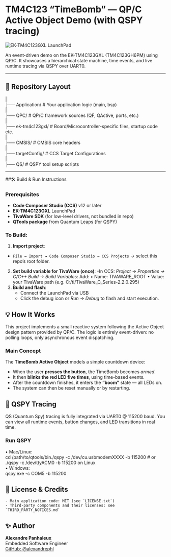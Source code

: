 # TM4C123 “TimeBomb” — QP/C Active Object Demo (with QSPY tracing)

![EK-TM4C123GXL LaunchPad](img/pic_board.jpg)

An event-driven demo on the EK-TM4C123GXL (TM4C123GH6PM) using QP/C.
It showcases a hierarchical state machine, time events, and live runtime tracing via QSPY over UART0.

---

## 📂 Repository Layout

|  
├── Application/                 	# Your application logic (main, bsp)  
|  
├── QPC/               		    	# QP/C framework sources (QF, QActive, ports, etc.)  
|  
├── ek-tm4c123gxl/               	# Board/Microcontroller-specific files, startup code etc.  
|  
├── CMSIS/               		    # CMSIS core headers  
|  
├── targetConfig/                	# CCS Target Configurations  
|  
├── QS/                				# QSPY tool setup scripts  

---

##🛠 Build & Run Instructions

### Prerequisites

- **Code Composer Studio (CCS)** v12 or later  
- **EK-TM4C123GXL** LaunchPad  
- **TivaWare SDK** (for low-level drivers, not bundled in repo)
- **QTools package** from Quantum Leaps (for QSPY)

### To Build:

1. **Import project**:
  - `File → Import → Code Composer Studio → CCS Projects` → select this repo’s root folder.
2. **Set build variable for TivaWare (once)**:
	-In CCS: *Project → Properties → C/C++ Build → Build Variables*:
		Add: 
		•	Name: TIVAWARE_ROOT
		•	Value: your TivaWare path (e.g. C:/ti/TivaWare_C_Series-2.2.0.295)
5. **Build and flash**:
	- Connect the LaunchPad via USB  
	- Click the debug icon or *Run → Debug* to flash and start execution.

## 💡 How It Works

This project implements a small reactive system following the Active Object design pattern provided by QP/C.
The logic is entirely event-driven: no polling loops, only asynchronous event dispatching.

### Main Concept

The **TimeBomb Active Object** models a simple countdown device:
- When the user **presses the button**, the TimeBomb becomes *armed*.
- It then **blinks the red LED five times**, using time-based events.
- After the countdown finishes, it enters the **“boom”** state — all LEDs on.
- The system can then be reset manually or by restarting.

## 📡 QSPY Tracing

QS (Quantum Spy) tracing is fully integrated via UART0 @ 115200 baud.
You can view all runtime events, button changes, and LED transitions in real time.

### Run QSPY

•	Mac/Linux:  
    cd /path/to/qtools/bin./qspy -c /dev/cu.usbmodemXXXX -b 115200
    # or ./qspy -c /dev/ttyACM0 -b 115200 on Linux  
•	Windows:  
    qspy.exe -c COM5 -b 115200

## 📄 License & Credits

	- Main application code: MIT (see `LICENSE.txt`)
	- Third-party components and their licenses: see `THIRD_PARTY_NOTICES.md`

## ✨ Author
**Alexandre Panhaleux**  
Embedded Software Engineer  
[GitHub: @alexandrephl](https://github.com/alexandrephl)
